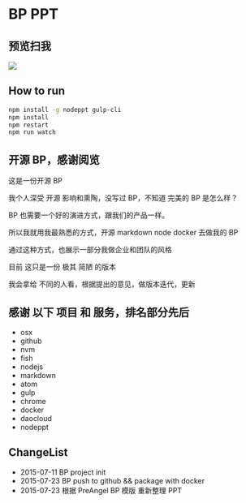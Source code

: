 # BP PPT

## 预览扫我

![](http://qrapi.cli.im/qr?data=http%253A%252F%252Fbp.mooxe.io%252Fmd%252Fdisplay.md&level=H&transparent=false&bgcolor=%23ffffff&forecolor=%23000000&blockpixel=12&marginblock=1&logourl=&size=280&kid=cliim&key=18a1de0ee71702ba5d05ce724099d4c7)

## How to run

```bash
npm install -g nodeppt gulp-cli
npm install
npm restart
npm run watch
```

## 开源 BP，感谢阅览

这是一份开源 BP

我个人深受 开源 影响和熏陶，没写过 BP，不知道 完美的 BP 是怎么样？

BP 也需要一个好的演进方式，跟我们的产品一样。

所以我就用我最熟悉的方式，开源 markdown node docker 去做我的 BP

通过这种方式，也展示一部分我做企业和团队的风格

目前 这只是一份 极其 简陋 的版本

我会拿给 不同的人看，根据提出的意见，做版本迭代，更新

## 感谢 以下 项目 和 服务，排名部分先后

  * osx
  * github
  * nvm
  * fish
  * nodejs
  * markdown
  * atom
  * gulp
  * chrome
  * docker
  * daocloud
  * nodeppt

## ChangeList

* 2015-07-11 BP project init
* 2015-07-23 BP push to github && package with docker
* 2015-07-23 根据 PreAngel BP 模版 重新整理 PPT

